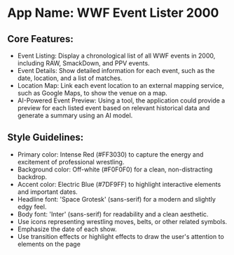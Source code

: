 # **App Name**: WWF Event Lister 2000

## Core Features:

- Event Listing: Display a chronological list of all WWF events in 2000, including RAW, SmackDown, and PPV events.
- Event Details: Show detailed information for each event, such as the date, location, and a list of matches.
- Location Map: Link each event location to an external mapping service, such as Google Maps, to show the venue on a map.
- AI-Powered Event Preview: Using a tool, the application could provide a preview for each listed event based on relevant historical data and generate a summary using an AI model.

## Style Guidelines:

- Primary color: Intense Red (#FF3030) to capture the energy and excitement of professional wrestling.
- Background color: Off-white (#F0F0F0) for a clean, non-distracting backdrop.
- Accent color: Electric Blue (#7DF9FF) to highlight interactive elements and important dates.
- Headline font: 'Space Grotesk' (sans-serif) for a modern and slightly edgy feel.
- Body font: 'Inter' (sans-serif) for readability and a clean aesthetic.
- Use icons representing wrestling moves, belts, or other related symbols.
- Emphasize the date of each show.
- Use transition effects or highlight effects to draw the user's attention to elements on the page